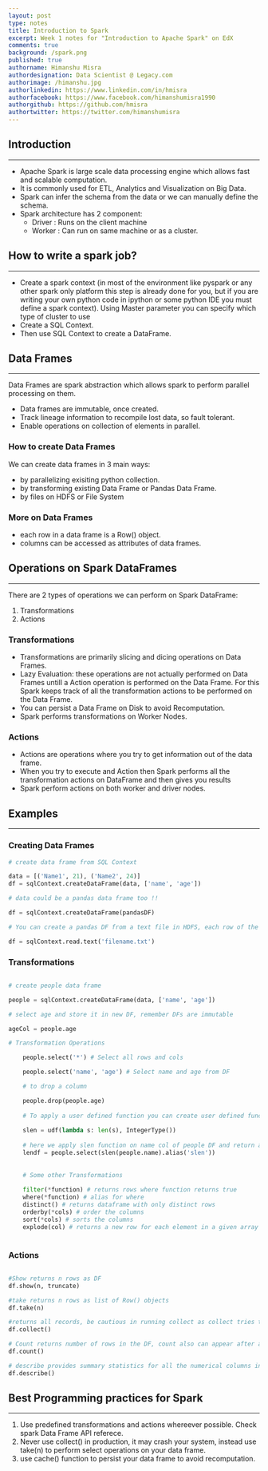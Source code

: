 ```yaml
---
layout: post
type: notes
title: Introduction to Spark
excerpt: Week 1 notes for "Introduction to Apache Spark" on EdX
comments: true
background: /spark.png
published: true
authorname: Himanshu Misra
authordesignation: Data Scientist @ Legacy.com
authorimage: /himanshu.jpg
authorlinkedin: https://www.linkedin.com/in/hmisra
authorfacebook: https://www.facebook.com/himanshumisra1990
authorgithub: https://github.com/hmisra
authortwitter: https://twitter.com/himanshumisra
---
```





## Introduction
------

* Apache Spark is large scale data processing engine which allows fast and scalable computation.
* It is commonly used for ETL, Analytics and Visualization on Big Data.
* Spark can infer the schema from the data or we can manually define the schema.
* Spark architecture has 2 component:
    - Driver : Runs on the client machine
    - Worker : Can run on same machine or as a cluster.


## How to write a spark job?
------

* Create a spark context (in most of the environment like pyspark or any other spark only platform this step is already done for you, but if you are writing your own python code in ipython or some python IDE you must define a spark context). Using Master parameter you can specify which type of cluster to use
* Create a SQL Context.
* Then use SQL Context to create a DataFrame.

## Data Frames
------

Data Frames are spark abstraction which allows spark to perform parallel processing on them.

* Data frames are immutable, once created.
* Track lineage information to recompile lost data, so fault tolerant.
* Enable operations on collection of elements in parallel.

### How to create Data Frames


We can create data frames in 3 main ways:

* by parallelizing exisiting python collection.
* by transforming existing Data Frame or Pandas Data Frame.
* by files on HDFS or File System

### More on Data Frames


* each row in a data frame is a Row() object.
* columns can be accessed as attributes of data frames.

## Operations on Spark DataFrames
------

There are 2 types of operations we can perform on Spark DataFrame:
1. Transformations 
2. Actions

### Transformations

* Transformations are primarily slicing and dicing operations on Data Frames.
* Lazy Evaluation: these operations are not actually performed on Data Frames untill a Action operation is performed on the Data Frame. For this Spark keeps track of all the transformation actions to be performed on the Data Frame.
* You can persist a Data Frame on Disk to avoid Recomputation.
* Spark performs transformations on Worker Nodes.

### Actions

* Actions are operations where you try to get information out of the data frame. 
* When you try to execute and Action then Spark performs all the transformation actions on DataFrame and then gives you results
* Spark perform actions on both worker and driver nodes.

## Examples
------

### Creating Data Frames

``` python
# create data frame from SQL Context

data = [('Name1', 21), ('Name2', 24)]
df = sqlContext.createDataFrame(data, ['name', 'age'])

# data could be a pandas data frame too !!

df = sqlContext.createDataFrame(pandasDF)

# You can create a pandas DF from a text file in HDFS, each row of the file would be a Row() object in the Spark Data Frame

df = sqlContext.read.text('filename.txt')

```


### Transformations


```python

# create people data frame

people = sqlContext.createDataFrame(data, ['name', 'age'])

# select age and store it in new DF, remember DFs are immutable

ageCol = people.age

# Transformation Operations

    people.select('*') # Select all rows and cols

    people.select('name', 'age') # Select name and age from DF

    # to drop a column

    people.drop(people.age)
    
    # To apply a user defined function you can create user defined function to be applied on Data Frames using UDF. it accepts function definition and return type as argument
    
    slen = udf(lambda s: len(s), IntegerType())
                                         
    # here we apply slen function on name col of people DF and return a new DF where the results are under column named slen                                            
    lendf = people.select(slen(people.name).alias('slen'))
    
    
    # Some other Transformations
    
    filter(*function) # returns rows where function returns true
    where(*function) # alias for where
    distinct() # returns dataframe with only distinct rows
    orderby(*cols) # order the columns
    sort(*cols) # sorts the columns
    explode(col) # returns a new row for each element in a given array
    


```

### Actions

``` python

#Show returns n rows as DF
df.show(n, truncate) 

#take returns n rows as list of Row() objects
df.take(n)

#returns all records, be cautious in running collect as collect tries to return all the results and fits result in memory. If you have data which is more than size of your memory running collect would crash your program.
df.collect()

# Count returns number of rows in the DF, count also can appear after a group by operations as an aggregation, in that case count acts as a transformation.
df.count()

# describe provides summary statistics for all the numerical columns in the dataframe
df.describe()

```

## Best Programming practices for Spark
-------

1. Use predefined transformations and actions whereever possible. Check spark Data Frame API referece.
2. Never use collect() in production, it may crash your system, instead use take(n) to perform select operations on your data frame.
3. use cache() function to persist your data frame to avoid recomputation.
